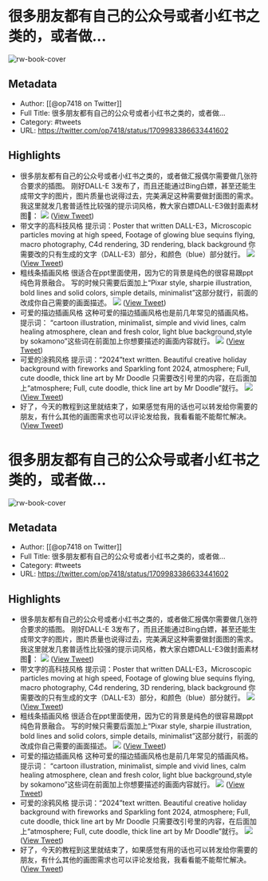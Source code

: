 # 很多朋友都有自己的公众号或者小红书之类的，或者做...

![rw-book-cover](https://pbs.twimg.com/profile_images/1636981205504786434/xDl77JIw.jpg)

## Metadata
- Author: [[@op7418 on Twitter]]
- Full Title: 很多朋友都有自己的公众号或者小红书之类的，或者做...
- Category: #tweets
- URL: https://twitter.com/op7418/status/1709983386633441602

## Highlights
- 很多朋友都有自己的公众号或者小红书之类的，或者做汇报偶尔需要做几张符合要求的插图。
  刚好DALL-E 3发布了，而且还能通过Bing白嫖，甚至还能生成带文字的图片，图片质量也说得过去，完美满足这种需要做封面图的需求。
  我这里就发几套普适性比较强的提示词风格，教大家白嫖DALL-E3做封面素材图🧪： 
  ![](https://pbs.twimg.com/media/F7sU0ZVbEAAYtDg.jpg) ([View Tweet](https://twitter.com/op7418/status/1709983386633441602))
- 带文字的高科技风格
  提示词：Poster that written DALL-E3，Microscopic particles moving at high speed, Footage of glowing blue sequins flying, macro photography, C4d rendering, 3D rendering, black background
  你需要改的只有生成的文字（DALL-E3）部分，和颜色（blue）部分就行。 
  ![](https://pbs.twimg.com/media/F7sU1TibEAArxHB.jpg) ([View Tweet](https://twitter.com/op7418/status/1709983401321894066))
- 粗线条插画风格
  很适合在ppt里面使用，因为它的背景是纯色的很容易跟ppt纯色背景融合。
  写的时候只需要后面加上“Pixar style, sharpie illustration, bold lines and solid colors, simple details, minimalist”这部分就行，前面的改成你自己需要的画面描述。 
  ![](https://pbs.twimg.com/media/F7sU2I8bEAIqtM6.jpg) ([View Tweet](https://twitter.com/op7418/status/1709983411887346175))
- 可爱的描边插画风格
  这种可爱的描边插画风格也是前几年常见的插画风格。
  提示词： “cartoon illustration, minimalist, simple and vivid lines, calm healing atmosphere, clean and fresh color, light blue background,style by sokamono”这些词在前面加上你想要描述的画面内容就行。 
  ![](https://pbs.twimg.com/media/F7sU2uobEAAmYds.jpg) ([View Tweet](https://twitter.com/op7418/status/1709983421890761088))
- 可爱的涂鸦风格
  提示词：“2024”text written. Beautiful creative holiday background with fireworks and Sparkling font 2024, atmosphere; Full, cute doodle, thick line art by Mr Doodle
  只需要改引号里的内容，在后面加上“atmosphere; Full, cute doodle, thick line art by Mr Doodle”就行。 
  ![](https://pbs.twimg.com/media/F7sU3TmbEAEOpBs.jpg) ([View Tweet](https://twitter.com/op7418/status/1709983434163294511))
- 好了，今天的教程到这里就结束了，如果感觉有用的话也可以转发给你需要的朋友，有什么其他的画图需求也可以评论发给我，我看看能不能帮忙解决。 ([View Tweet](https://twitter.com/op7418/status/1709983437577457823))
# 很多朋友都有自己的公众号或者小红书之类的，或者做...

![rw-book-cover](https://pbs.twimg.com/profile_images/1636981205504786434/xDl77JIw.jpg)

## Metadata
- Author: [[@op7418 on Twitter]]
- Full Title: 很多朋友都有自己的公众号或者小红书之类的，或者做...
- Category: #tweets
- URL: https://twitter.com/op7418/status/1709983386633441602

## Highlights
- 很多朋友都有自己的公众号或者小红书之类的，或者做汇报偶尔需要做几张符合要求的插图。
  刚好DALL-E 3发布了，而且还能通过Bing白嫖，甚至还能生成带文字的图片，图片质量也说得过去，完美满足这种需要做封面图的需求。
  我这里就发几套普适性比较强的提示词风格，教大家白嫖DALL-E3做封面素材图🧪： 
  ![](https://pbs.twimg.com/media/F7sU0ZVbEAAYtDg.jpg) ([View Tweet](https://twitter.com/op7418/status/1709983386633441602))
- 带文字的高科技风格
  提示词：Poster that written DALL-E3，Microscopic particles moving at high speed, Footage of glowing blue sequins flying, macro photography, C4d rendering, 3D rendering, black background
  你需要改的只有生成的文字（DALL-E3）部分，和颜色（blue）部分就行。 
  ![](https://pbs.twimg.com/media/F7sU1TibEAArxHB.jpg) ([View Tweet](https://twitter.com/op7418/status/1709983401321894066))
- 粗线条插画风格
  很适合在ppt里面使用，因为它的背景是纯色的很容易跟ppt纯色背景融合。
  写的时候只需要后面加上“Pixar style, sharpie illustration, bold lines and solid colors, simple details, minimalist”这部分就行，前面的改成你自己需要的画面描述。 
  ![](https://pbs.twimg.com/media/F7sU2I8bEAIqtM6.jpg) ([View Tweet](https://twitter.com/op7418/status/1709983411887346175))
- 可爱的描边插画风格
  这种可爱的描边插画风格也是前几年常见的插画风格。
  提示词： “cartoon illustration, minimalist, simple and vivid lines, calm healing atmosphere, clean and fresh color, light blue background,style by sokamono”这些词在前面加上你想要描述的画面内容就行。 
  ![](https://pbs.twimg.com/media/F7sU2uobEAAmYds.jpg) ([View Tweet](https://twitter.com/op7418/status/1709983421890761088))
- 可爱的涂鸦风格
  提示词：“2024”text written. Beautiful creative holiday background with fireworks and Sparkling font 2024, atmosphere; Full, cute doodle, thick line art by Mr Doodle
  只需要改引号里的内容，在后面加上“atmosphere; Full, cute doodle, thick line art by Mr Doodle”就行。 
  ![](https://pbs.twimg.com/media/F7sU3TmbEAEOpBs.jpg) ([View Tweet](https://twitter.com/op7418/status/1709983434163294511))
- 好了，今天的教程到这里就结束了，如果感觉有用的话也可以转发给你需要的朋友，有什么其他的画图需求也可以评论发给我，我看看能不能帮忙解决。 ([View Tweet](https://twitter.com/op7418/status/1709983437577457823))
